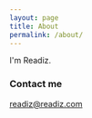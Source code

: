 ```yaml
---
layout: page
title: About
permalink: /about/
---
```


I'm Readiz.

### Contact me

[readiz@readiz.com](mailto:readiz@readiz.com)
